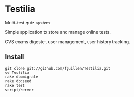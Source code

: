 # Testilia

Multi-test quiz system.

Simple application to store and manage online tests.

CVS exams digester, user management, user history tracking.

## Install
    
    git clone git://github.com/fguillen/Testilia.git
    cd Testilia
    rake db:migrate
    rake db:seed
    rake test
    script/server